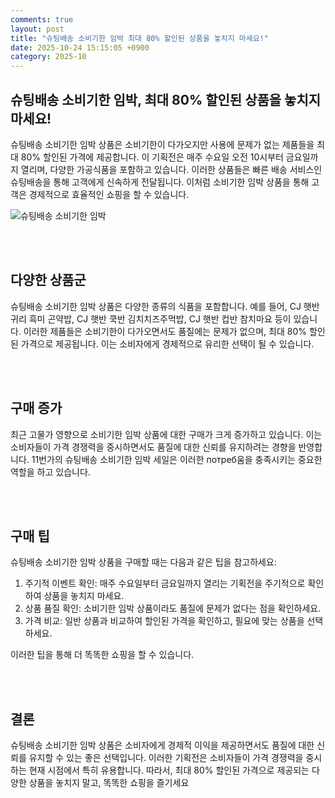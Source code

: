 ```yaml
---
comments: true
layout: post
title: "슈팅배송 소비기한 임박 최대 80% 할인된 상품을 놓치지 마세요!"
date: 2025-10-24 15:15:05 +0900
category: 2025-10
---
```


## 슈팅배송 소비기한 임박, 최대 80% 할인된 상품을 놓치지 마세요!

슈팅배송 소비기한 임박 상품은 소비기한이 다가오지만 사용에 문제가 없는 제품들을 최대 80% 할인된 가격에 제공합니다. 이 기획전은 매주 수요일 오전 10시부터 금요일까지 열리며, 다양한 가공식품을 포함하고 있습니다. 이러한 상품들은 빠른 배송 서비스인 슈팅배송을 통해 고객에게 신속하게 전달됩니다. 이처럼 소비기한 임박 상품을 통해 고객은 경제적으로 효율적인 쇼핑을 할 수 있습니다.

![슈팅배송 소비기한 임박](https://images.unsplash.com/photo-1755918909925-f62b86d93c2a?crop=entropy&cs=tinysrgb&fit=max&fm=jpg&ixid=M3w4MTk5NDN8MHwxfHJhbmRvbXx8fHx8fHx8fDE3NjEyODY0OTl8&ixlib=rb-4.1.0&q=80&w=400)

<br><br>

## 다양한 상품군

슈팅배송 소비기한 임박 상품은 다양한 종류의 식품을 포함합니다. 예를 들어, CJ 햇반 귀리 흑미 곤약밥, CJ 햇반 쿡반 김치치즈주먹밥, CJ 햇반 컵반 참치마요 등이 있습니다. 이러한 제품들은 소비기한이 다가오면서도 품질에는 문제가 없으며, 최대 80% 할인된 가격으로 제공됩니다. 이는 소비자에게 경제적으로 유리한 선택이 될 수 있습니다.

<br><br>

## 구매 증가

최근 고물가 영향으로 소비기한 임박 상품에 대한 구매가 크게 증가하고 있습니다. 이는 소비자들이 가격 경쟁력을 중시하면서도 품질에 대한 신뢰를 유지하려는 경향을 반영합니다. 11번가의 슈팅배송 소비기한 임박 세일은 이러한 потреб움을 충족시키는 중요한 역할을 하고 있습니다.

<br><br>

## 구매 팁

슈팅배송 소비기한 임박 상품을 구매할 때는 다음과 같은 팁을 참고하세요:

1. 주기적 이벤트 확인: 매주 수요일부터 금요일까지 열리는 기획전을 주기적으로 확인하여 상품을 놓치지 마세요.
2. 상품 품질 확인: 소비기한 임박 상품이라도 품질에 문제가 없다는 점을 확인하세요.
3. 가격 비교: 일반 상품과 비교하여 할인된 가격을 확인하고, 필요에 맞는 상품을 선택하세요.

이러한 팁을 통해 더 똑똑한 쇼핑을 할 수 있습니다.

<br><br>

## 결론

슈팅배송 소비기한 임박 상품은 소비자에게 경제적 이익을 제공하면서도 품질에 대한 신뢰를 유지할 수 있는 좋은 선택입니다. 이러한 기획전은 소비자들이 가격 경쟁력을 중시하는 현재 시점에서 특히 유용합니다. 따라서, 최대 80% 할인된 가격으로 제공되는 다양한 상품을 놓치지 말고, 똑똑한 쇼핑을 즐기세요